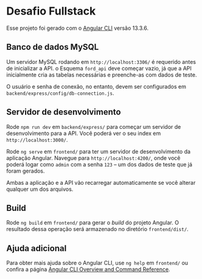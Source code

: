 # Desafio Fullstack

Esse projeto foi gerado com o [Angular CLI](https://github.com/angular/angular-cli) versão 13.3.6.

## Banco de dados MySQL

Um servidor MySQL rodando em `http://localhost:3306/` é requerido antes de inicializar a API. o Esquema `ford_api` deve começar vazio, já que a API inicialmente cria as tabelas necessárias e preenche-as com dados de teste.

O usuário e senha de conexão, no entanto, devem ser configurados em `backend/express/config/db-connection.js`.

## Servidor de desenvolvimento

Rode `npm run dev` em `backend/express/` para começar um servidor de desenvolvimento para a API. Você poderá ver o seu index em `http://localhost:3000/`.

Rode `ng serve` em `frontend/` para ter um servidor de desenvolvimento da aplicação Angular. Navegue para `http://localhost:4200/`, onde você poderá logar como `admin` com a senha `123` – um dos dados de teste que já foram gerados.

Ambas a aplicação e a API vão recarregar automaticamente se você alterar qualquer um dos arquivos.

## Build

Rode `ng build` em `frontend/` para gerar o _build_ do projeto Angular. O resultado dessa operação será armazenado no diretório `frontend/dist/`.

## Ajuda adicional

Para obter mais ajuda sobre o Angular CLI, use `ng help` em `frontend/` ou confira a página [Angular CLI Overview and Command Reference](https://angular.io/cli).
